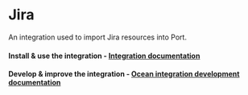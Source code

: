 # Jira

An integration used to import Jira resources into Port.

#### Install & use the integration - [Integration documentation](https://docs.getport.io/build-your-software-catalog/sync-data-to-catalog/project-management/jira)

#### Develop & improve the integration - [Ocean integration development documentation](https://ocean.getport.io/develop-an-integration/)